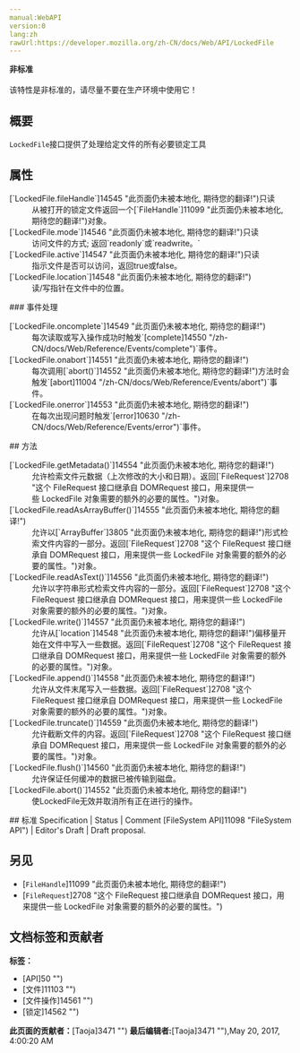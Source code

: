 ```yaml
---
manual:WebAPI
version:0
lang:zh
rawUrl:https://developer.mozilla.org/zh-CN/docs/Web/API/LockedFile
---
```






**非标准**<br></br>该特性是非标准的，请尽量不要在生产环境中使用它！



## 概要<a name="概要"></a>


`LockedFile`接口提供了处理给定文件的所有必要锁定工具


## 属性<a name="属性"></a>
<dl><dt>[`LockedFile.fileHandle`]14545 "此页面仍未被本地化, 期待您的翻译!")只读</dt><dd>从被打开的锁定文件返回一个[`FileHandle`]11099 "此页面仍未被本地化, 期待您的翻译!")对象。</dd><dt>[`LockedFile.mode`]14546 "此页面仍未被本地化, 期待您的翻译!")只读</dt><dd>访问文件的方式; 返回`readonly`或`readwrite。`</dd><dt>[`LockedFile.active`]14547 "此页面仍未被本地化, 期待您的翻译!")只读</dt><dd>指示文件是否可以访问，返回true或false。</dd><dt>[`LockedFile.location`]14548 "此页面仍未被本地化, 期待您的翻译!")</dt><dd>读/写指针在文件中的位置。</dd></dl>
### 事件处理<a name="事件处理"></a>
<dl><dt>[`LockedFile.oncomplete`]14549 "此页面仍未被本地化, 期待您的翻译!")</dt><dd>每次读取或写入操作成功时触发`[complete]14550 "/zh-CN/docs/Web/Reference/Events/complete")`事件。</dd><dt>[`LockedFile.onabort`]14551 "此页面仍未被本地化, 期待您的翻译!")</dt><dd>每次调用[`abort()`]14552 "此页面仍未被本地化, 期待您的翻译!")方法时会触发`[abort]11004 "/zh-CN/docs/Web/Reference/Events/abort")`事件。</dd><dt>[`LockedFile.onerror`]14553 "此页面仍未被本地化, 期待您的翻译!")</dt><dd>在每次出现问题时触发`[error]10630 "/zh-CN/docs/Web/Reference/Events/error")`事件。</dd></dl>
## 方法<a name="方法"></a>
<dl><dt>[`LockedFile.getMetadata()`]14554 "此页面仍未被本地化, 期待您的翻译!")</dt><dd>允许检索文件元数据（上次修改的大小和日期）。返回[`FileRequest`]2708 "这个 FileRequest 接口继承自 DOMRequest 接口，用来提供一些 LockedFile 对象需要的额外的必要的属性。")对象。</dd><dt>[`LockedFile.readAsArrayBuffer()`]14555 "此页面仍未被本地化, 期待您的翻译!")</dt><dd>允许以[`ArrayBuffer`]3805 "此页面仍未被本地化, 期待您的翻译!")形式检索文件内容的一部分。返回[`FileRequest`]2708 "这个 FileRequest 接口继承自 DOMRequest 接口，用来提供一些 LockedFile 对象需要的额外的必要的属性。")对象。</dd><dt>[`LockedFile.readAsText()`]14556 "此页面仍未被本地化, 期待您的翻译!")</dt><dd>允许以字符串形式检索文件内容的一部分。返回[`FileRequest`]2708 "这个 FileRequest 接口继承自 DOMRequest 接口，用来提供一些 LockedFile 对象需要的额外的必要的属性。")对象。</dd><dt>[`LockedFile.write()`]14557 "此页面仍未被本地化, 期待您的翻译!")</dt><dd>允许从[`location`]14548 "此页面仍未被本地化, 期待您的翻译!")偏移量开始在文件中写入一些数据。返回[`FileRequest`]2708 "这个 FileRequest 接口继承自 DOMRequest 接口，用来提供一些 LockedFile 对象需要的额外的必要的属性。")对象。</dd><dt>[`LockedFile.append()`]14558 "此页面仍未被本地化, 期待您的翻译!")</dt><dd>允许从文件末尾写入一些数据。返回[`FileRequest`]2708 "这个 FileRequest 接口继承自 DOMRequest 接口，用来提供一些 LockedFile 对象需要的额外的必要的属性。")对象。</dd><dt>[`LockedFile.truncate()`]14559 "此页面仍未被本地化, 期待您的翻译!")</dt><dd>允许截断文件的内容。返回[`FileRequest`]2708 "这个 FileRequest 接口继承自 DOMRequest 接口，用来提供一些 LockedFile 对象需要的额外的必要的属性。")对象。</dd><dt>[`LockedFile.flush()`]14560 "此页面仍未被本地化, 期待您的翻译!")</dt><dd>允许保证任何缓冲的数据已被传输到磁盘。</dd><dt>[`LockedFile.abort()`]14552 "此页面仍未被本地化, 期待您的翻译!")</dt><dd>使LockedFile无效并取消所有正在进行的操作。</dd></dl>
## 标准<a name="标准"></a>
Specification | Status | Comment 
[FileSystem API]11098 "FileSystem API") | Editor&#39;s Draft | Draft proposal. 


## 另见<a name="另见"></a>

* [`FileHandle`]11099 "此页面仍未被本地化, 期待您的翻译!")
* [`FileRequest`]2708 "这个 FileRequest 接口继承自 DOMRequest 接口，用来提供一些 LockedFile 对象需要的额外的必要的属性。")



## 文档标签和贡献者
**标签：**
* [API]50 "")
* [文件]11103 "")
* [文件操作]14561 "")
* [锁定]14562 "")

**此页面的贡献者：**[Taoja]3471 "")
**最后编辑者:**[Taoja]3471 ""),<time>May 20, 2017, 4:00:20 AM</time>



